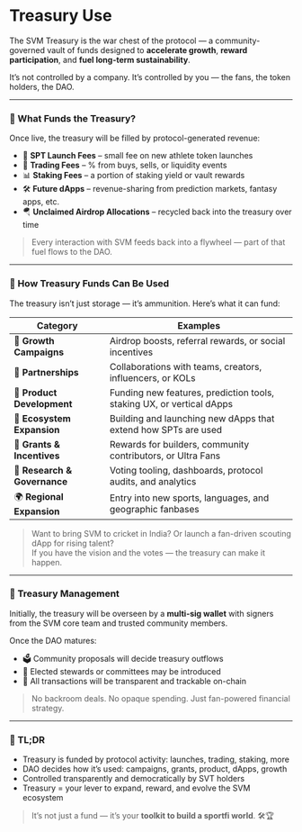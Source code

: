 # Treasury Use

The SVM Treasury is the war chest of the protocol — a community-governed vault of funds designed to **accelerate growth**, **reward participation**, and **fuel long-term sustainability**.

It’s not controlled by a company. It’s controlled by you — the fans, the token holders, the DAO.

***

### 🏦 What Funds the Treasury?

Once live, the treasury will be filled by protocol-generated revenue:

* 💸 **SPT Launch Fees** – small fee on new athlete token launches
* 🔁 **Trading Fees** – % from buys, sells, or liquidity events
* 📊 **Staking Fees** – a portion of staking yield or vault rewards
* 🛠 **Future dApps** – revenue-sharing from prediction markets, fantasy apps, etc.
* 🪂 **Unclaimed Airdrop Allocations** – recycled back into the treasury over time

> Every interaction with SVM feeds back into a flywheel — part of that fuel flows to the DAO.

***

### 🎯 How Treasury Funds Can Be Used

The treasury isn’t just storage — it’s ammunition. Here’s what it can fund:

| Category                     | Examples                                                              |
| ---------------------------- | --------------------------------------------------------------------- |
| 📣 **Growth Campaigns**      | Airdrop boosts, referral rewards, or social incentives                |
| 🤝 **Partnerships**          | Collaborations with teams, creators, influencers, or KOLs             |
| 🧱 **Product Development**   | Funding new features, prediction tools, staking UX, or vertical dApps |
| 🧬 **Ecosystem Expansion**   | Building and launching new dApps that extend how SPTs are used        |
| 🎁 **Grants & Incentives**   | Rewards for builders, community contributors, or Ultra Fans           |
| 🧠 **Research & Governance** | Voting tooling, dashboards, protocol audits, and analytics            |
| 🌍 **Regional Expansion**    | Entry into new sports, languages, and geographic fanbases             |

> Want to bring SVM to cricket in India? Or launch a fan-driven scouting dApp for rising talent?\
> If you have the vision and the votes — the treasury can make it happen.

***

### 🧭 Treasury Management

Initially, the treasury will be overseen by a **multi-sig wallet** with signers from the SVM core team and trusted community members.

Once the DAO matures:

* 🗳 Community proposals will decide treasury outflows
* 👥 Elected stewards or committees may be introduced
* 🔐 All transactions will be transparent and trackable on-chain

> No backroom deals. No opaque spending. Just fan-powered financial strategy.

***

### 🏁 TL;DR

* Treasury is funded by protocol activity: launches, trading, staking, more
* DAO decides how it’s used: campaigns, grants, product, dApps, growth
* Controlled transparently and democratically by SVT holders
* Treasury = your lever to expand, reward, and evolve the SVM ecosystem

> It’s not just a fund — it’s your **toolkit to build a sportfi world**. 🛠️🏆
